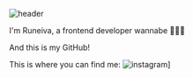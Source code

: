 ![header](https://capsule-render.vercel.app/api?type=slice&color=random&height=400&text=Welcome!&animation=twinkling&fontColor=ffffff&fontAlign=70&fontAlignY=30)


I'm Runeiva, a frontend developer wannabe 👩🏻‍💻

And this is my GitHub!

This is where you can find me:
![instagram](https://img.shields.io/badge/Instagram-8a3ab9?style=for-the-badge&logo=Instagram&logoColor=white)]

<!--
**runeiva/runeiva** is a ✨ _special_ ✨ repository because its `README.md` (this file) appears on your GitHub profile.

Here are some ideas to get you started:

- 🔭 I’m currently working on ...
- 🌱 I’m currently learning ...
- 👯 I’m looking to collaborate on ...
- 🤔 I’m looking for help with ...
- 💬 Ask me about ...
- 📫 How to reach me: ...
- 😄 Pronouns: ...
- ⚡ Fun fact: ...
-->
